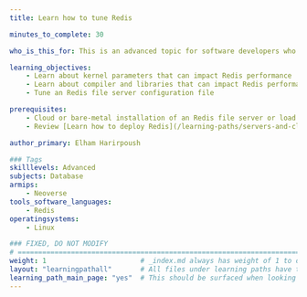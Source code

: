 ```yaml
---
title: Learn how to tune Redis

minutes_to_complete: 30

who_is_this_for: This is an advanced topic for software developers who want to use Redis on Arm.

learning_objectives:
    - Learn about kernel parameters that can impact Redis performance
    - Learn about compiler and libraries that can impact Redis performance
    - Tune an Redis file server configuration file

prerequisites:
    - Cloud or bare-metal installation of an Redis file server or load balancer
    - Review [Learn how to deploy Redis](/learning-paths/servers-and-cloud-computing/redis/) if you do not already have an Redis setup

author_primary: Elham Harirpoush

### Tags
skilllevels: Advanced
subjects: Database
armips:
    - Neoverse
tools_software_languages:
    - Redis    
operatingsystems:
    - Linux

### FIXED, DO NOT MODIFY
# ================================================================================
weight: 1                       # _index.md always has weight of 1 to order correctly
layout: "learningpathall"       # All files under learning paths have this same wrapper
learning_path_main_page: "yes"  # This should be surfaced when looking for related content. Only set for _index.md of learning path content.
---
```

